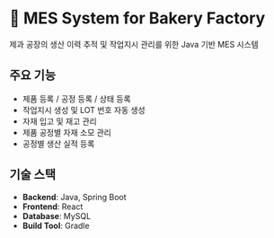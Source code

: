 # 🍞 MES System for Bakery Factory

제과 공장의 생산 이력 추적 및 작업지시 관리를 위한 Java 기반 MES 시스템

## 주요 기능

- 제품 등록 / 공정 등록 / 상태 등록
- 작업지시 생성 및 LOT 번호 자동 생성
- 자재 입고 및 재고 관리
- 제품 공정별 자재 소모 관리
- 공정별 생산 실적 등록

## 기술 스택

- **Backend**: Java, Spring Boot
- **Frontend**: React
- **Database**: MySQL
- **Build Tool**: Gradle
